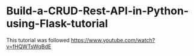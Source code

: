 # Build-a-CRUD-Rest-API-in-Python-using-Flask-tutorial

This tutorial was followed  https://www.youtube.com/watch?v=fHQWTsWqBdE
